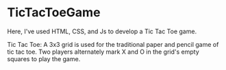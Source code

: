 # TicTacToeGame
Here, I've used HTML, CSS, and Js to develop a Tic Tac Toe game. 

Tic Tac Toe: A 3x3 grid is used for the traditional paper and pencil game of tic tac toe. Two players alternately mark X and O in the grid's empty squares to play the game.
